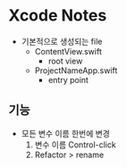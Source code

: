 # Xcode Notes

- 기본적으로 생성되는 file
  - ContentView.swift
    - root view
  - ProjectNameApp.swift
    - entry point

## 기능

- 모든 변수 이름 한번에 변경
  1. 변수 이름 Control-click
  2. Refactor > rename
